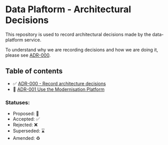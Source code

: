 # Data Plaftorm - Architectural Decisions

This repository is used to record architectural decisions made by the data-platform service.

To understand why we are recording decisions and how we are doing it, please
see [ADR-000](decisions/000-record-architecture-decisions.md).

## Table of contents

* ✅ [ADR-000 - Record architecture decisions](records/000-record-architecture-decisions.md)
* 🤔 [ADR-001 Use the Modernisation Platform](records/001-use-modernisation-platform.md)


### Statuses:

* Proposed: 🤔
* Accepted: ✅
* Rejected: ❌
* Superseded: ⌛️
* Amended: ♻️
